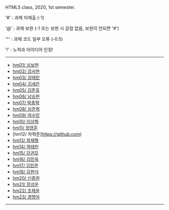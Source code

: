 HTML5 class, 2020, 1st semester.

'#' : 과제 미제출 (-1)

'@' : 과제 보완 (-1 또는 보완 시 감점 없음, 보완이 안되면 '#')

'^' : 과제 코드 일부 오류 (-0.5)

'!' : 노력과 아이디어 인정!

***
- [hm01/ 심보현](https://github.com)
- [hm02/ 강서현](https://github.com)
- [hm03/ 강태민](https://github.com)
- [hm04/ 김세은](https://github.com)
- [hm05/ 김준호](https://github.com)
- [hm06/ 남승현](https://github.com)
- [hm07/ 박종혁](https://github.com)
- [hm08/ 심준혁](https://github.com)
- [hm09/ 여수민](https://github.com)
- [hm10/ 이상혁](https://github.com)
- [hm11/ 정영훈](https://github.com)
- [hm12/ 차혁준]https://github.com)
- [hm13/ 최재형](https://github.com)
- [hm14/ 하태헌](https://github.com)
- [hm15/ 강권모](https://github.com)
- [hm16/ 김민욱](https://github.com)
- [hm17/ 김민준](https://github.com)
- [hm18/ 김현식](https://github.com)
- [hm20/ 신종원](https://github.com)
- [hm21/ 장성운](https://github.com)
- [hm22/ 조재윤](https://github.com)
- [hm23/ 경명아](https://github.com)

***

